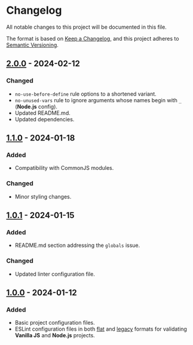 # Changelog

All notable changes to this project will be documented in this file.

The format is based on [Keep a Changelog](https://keepachangelog.com/en/1.1.0/),
and this project adheres to [Semantic Versioning](https://semver.org/spec/v2.0.0.html).

## [2.0.0] - 2024-02-12

### Changed

- `no-use-before-define` rule options to a shortened variant.
- `no-unused-vars` rule to ignore arguments whose names begin with `_` (**Node.js** config).
- Updated README.md.
- Updated dependencies.

## [1.1.0] - 2024-01-18

### Added

- Compatibility with CommonJS modules.

### Changed

- Minor styling changes.

## [1.0.1] - 2024-01-15

### Added

- README.md section addressing the `globals` issue.

### Changed

- Updated linter configuration file.

## [1.0.0] - 2024-01-12

### Added

- Basic project configuration files.
- ESLint configuration files in both [flat](https://eslint.org/docs/latest/use/configure/configuration-files-new) and [legacy](https://eslint.org/docs/latest/use/configure/configuration-files) formats for validating **Vanilla JS** and **Node.js** projects.

[2.0.0]: https://github.com/koshikishi/eslint-config/compare/v1.1.0...HEAD
[1.1.0]: https://github.com/koshikishi/eslint-config/compare/v1.0.1...v1.1.0
[1.0.1]: https://github.com/koshikishi/eslint-config/compare/v1.0.0...v1.0.1
[1.0.0]: https://github.com/koshikishi/eslint-config/releases/tag/v1.0.0
